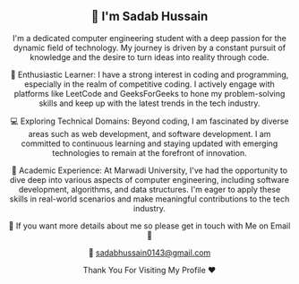 <div align="center">
  
  ## 👋 I'm Sadab Hussain

  I'm a dedicated computer engineering student with a deep passion for the dynamic field of technology. My journey is driven by a constant pursuit of knowledge and the desire to turn ideas into reality through code.

  🌱 Enthusiastic Learner: I have a strong interest in coding and programming, especially in the realm of competitive coding. I actively engage with platforms like LeetCode and GeeksForGeeks to hone my problem-solving skills and keep up with the latest trends in the tech industry.

  💻 Exploring Technical Domains: Beyond coding, I am fascinated by diverse areas such as web development, and software development. I am committed to continuous learning and staying updated with emerging technologies to remain at the forefront of innovation.

  🏫 Academic Experience: At Marwadi University, I've had the opportunity to dive deep into various aspects of computer engineering, including software development, algorithms, and data structures. I'm eager to apply these skills in real-world scenarios and make meaningful contributions to the tech industry.

  🔗 If you want more details about me so please get in touch with Me on Email 🔗
  
  💌 sadabhussain0143@gmail.com 
  
  Thank You For Visiting My Profile ❤️
  
</div>


